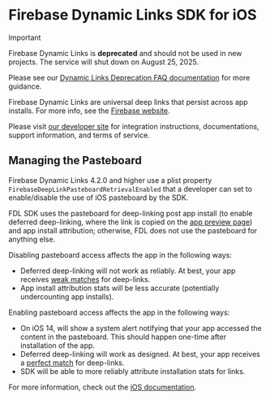 # Firebase Dynamic Links SDK for iOS

> [!IMPORTANT]
> Firebase Dynamic Links is **deprecated** and should not be used in new projects. The service will shut down on August 25, 2025.
>
> Please see our [Dynamic Links Deprecation FAQ documentation]([url](https://firebase.google.com/support/dynamic-links-faq)) for more guidance.

Firebase Dynamic Links are universal deep links that persist across app installs.
For more info, see the [Firebase website](https://firebase.google.com/products/dynamic-links).

Please visit [our developer site](https://firebase.google.com/docs/dynamic-links/) for integration
instructions, documentations, support information, and terms of service.

## Managing the Pasteboard

Firebase Dynamic Links 4.2.0 and higher use a plist property
`FirebaseDeepLinkPasteboardRetrievalEnabled` that a developer can set to enable/disable the use of
iOS pasteboard by the SDK.

FDL SDK uses the pasteboard for deep-linking post app install (to enable deferred deep-linking,
where the link is copied on the
[app preview page](https://firebase.google.com/docs/dynamic-links/link-previews#app_preview_pages))
and app install attribution; otherwise, FDL does not use the pasteboard for anything else.

Disabling pasteboard access affects the app in the following ways:
* Deferred deep-linking will not work as reliably.  At best, your app receives
[weak matches](https://firebase.google.com/docs/reference/unity/namespace/firebase/dynamic-links#linkmatchstrength)
for deep-links.
* App install attribution stats will be less accurate (potentially undercounting app installs).

Enabling pasteboard access affects the app in the following ways:
* On iOS 14, will show a system alert notifying that your app accessed the content in the
pasteboard. This should happen one-time after installation of the app.
* Deferred deep-linking will work as designed.  At best, your app receives a
[perfect match](https://firebase.google.com/docs/reference/unity/namespace/firebase/dynamic-links#linkmatchstrength)
for deep-links.
* SDK will be able to more reliably attribute installation stats for links.

For more information, check out the
[iOS documentation](https://firebase.google.com/docs/dynamic-links/ios/receive).
